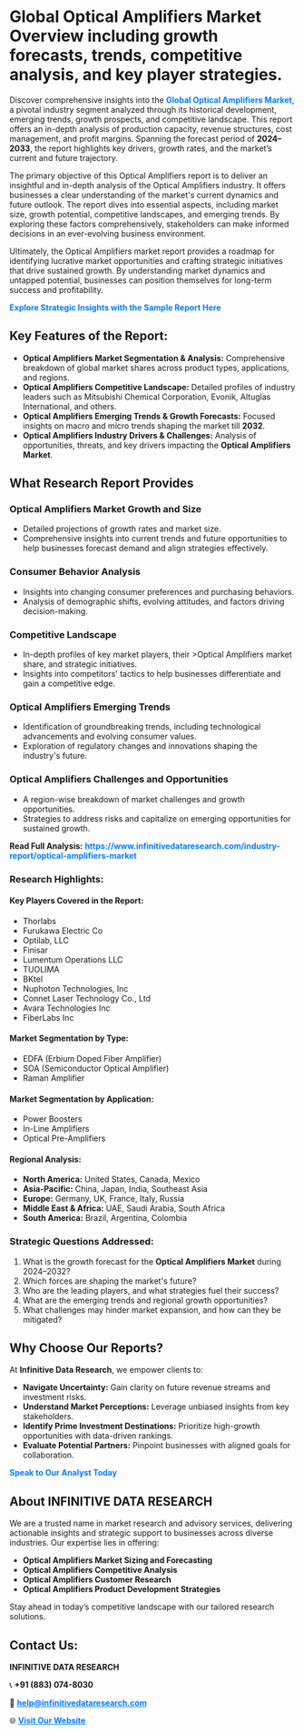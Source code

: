 <h1>Global Optical Amplifiers Market Overview including growth forecasts, trends, competitive analysis, and key player strategies.</h1>
<p>
Discover comprehensive insights into the 
<a href="https://www.infinitivedataresearch.com/industry-report/optical-amplifiers-market" rel="dofollow" style="color: #007BFF; text-decoration: none;"><strong>Global Optical Amplifiers Market</strong></a>, a pivotal industry segment analyzed through its historical development, emerging trends, growth prospects, and competitive landscape. This report offers an in-depth analysis of production capacity, revenue structures, cost management, and profit margins. Spanning the forecast period of <strong>2024–2033</strong>, the report highlights key drivers, growth rates, and the market’s current and future trajectory.
</p>
<p>
The primary objective of this Optical Amplifiers report is to deliver an insightful and in-depth analysis of the Optical Amplifiers industry. It offers businesses a clear understanding of the market's current dynamics and future outlook. The report dives into essential aspects, including market size, growth potential, competitive landscapes, and emerging trends. By exploring these factors comprehensively, stakeholders can make informed decisions in an ever-evolving business environment.
</p>
<p>
Ultimately, the Optical Amplifiers market report provides a roadmap for identifying lucrative market opportunities and crafting strategic initiatives that drive sustained growth. By understanding market dynamics and untapped potential, businesses can position themselves for long-term success and profitability.
</p>
<p>
<a href="https://www.infinitivedataresearch.com/request-sample/reportId=106936" style="color: #007BFF; text-decoration: none;"><strong>Explore Strategic Insights with the Sample Report Here</strong></a>
</p>

<h2>Key Features of the Report:</h2>
<ul>
<li><strong>Optical Amplifiers Market Segmentation & Analysis:</strong> Comprehensive breakdown of global market shares across product types, applications, and regions.</li>
<li><strong>Optical Amplifiers Competitive Landscape:</strong> Detailed profiles of industry leaders such as Mitsubishi Chemical Corporation, Evonik, Altuglas International, and others.</li>
<li><strong>Optical Amplifiers Emerging Trends & Growth Forecasts:</strong> Focused insights on macro and micro trends shaping the market till <strong>2032</strong>.</li>
<li><strong>Optical Amplifiers Industry Drivers & Challenges:</strong> Analysis of opportunities, threats, and key drivers impacting the <strong>Optical Amplifiers Market</strong>.</li>
</ul>

<h2>What Research Report Provides</h2>
<h3>Optical Amplifiers Market Growth and Size</h3>
<ul>
<li>Detailed projections of growth rates and market size.</li>
<li>Comprehensive insights into current trends and future opportunities to help businesses forecast demand and align strategies effectively.</li>
</ul>

<h3>Consumer Behavior Analysis</h3>
<ul>
<li>Insights into changing consumer preferences and purchasing behaviors.</li>
<li>Analysis of demographic shifts, evolving attitudes, and factors driving decision-making.</li>
</ul>

<h3>Competitive Landscape</h3>
<ul>
<li>In-depth profiles of key market players, their >Optical Amplifiers market share, and strategic initiatives.</li>
<li>Insights into competitors' tactics to help businesses differentiate and gain a competitive edge.</li>
</ul>

<h3>Optical Amplifiers Emerging Trends</h3>
<ul>
<li>Identification of groundbreaking trends, including technological advancements and evolving consumer values.</li>
<li>Exploration of regulatory changes and innovations shaping the industry's future.</li>
</ul>

<h3>Optical Amplifiers Challenges and Opportunities</h3>
<ul>
<li>A region-wise breakdown of market challenges and growth opportunities.</li>
<li>Strategies to address risks and capitalize on emerging opportunities for sustained growth.</li>
</ul>
<p><strong>Read Full Analysis:</strong> <a href="https://www.infinitivedataresearch.com/industry-report/optical-amplifiers-market" rel="dofollow" style="color: #007BFF; text-decoration: none;"><strong>https://www.infinitivedataresearch.com/industry-report/optical-amplifiers-market</strong></a></p>
<h3>Research Highlights:</h3>
<h4>Key Players Covered in the Report:</h4>
<ul><li>Thorlabs</li><li>Furukawa Electric Co</li><li>Optilab, LLC</li><li>Finisar</li><li>Lumentum Operations LLC</li><li>TUOLIMA</li><li>BKtel</li><li>Nuphoton Technologies, Inc</li><li>Connet Laser Technology Co., Ltd</li><li>Avara Technologies Inc</li><li>FiberLabs Inc</li></ul>
<h4>Market Segmentation by Type:</h4>
<ul><li>EDFA (Erbium Doped Fiber Amplifier)</li><li>SOA (Semiconductor Optical Amplifier)</li><li>Raman Amplifier</li></ul>
<h4>Market Segmentation by Application:</h4>
<ul><li>Power Boosters</li><li>In-Line Amplifiers</li><li>Optical Pre-Amplifiers</li></ul>

<h4>Regional Analysis:</h4>
<ul>
<li><strong>North America:</strong> United States, Canada, Mexico</li>
<li><strong>Asia-Pacific:</strong> China, Japan, India, Southeast Asia</li>
<li><strong>Europe:</strong> Germany, UK, France, Italy, Russia</li>
<li><strong>Middle East & Africa:</strong> UAE, Saudi Arabia, South Africa</li>
<li><strong>South America:</strong> Brazil, Argentina, Colombia</li>
</ul>

<h3>Strategic Questions Addressed:</h3>
<ol>
<li>What is the growth forecast for the <strong>Optical Amplifiers Market</strong> during 2024–2032?</li>
<li>Which forces are shaping the market's future?</li>
<li>Who are the leading players, and what strategies fuel their success?</li>
<li>What are the emerging trends and regional growth opportunities?</li>
<li>What challenges may hinder market expansion, and how can they be mitigated?</li>
</ol>

<h2>Why Choose Our Reports?</h2>
<p>At <strong>Infinitive Data Research</strong>, we empower clients to:</p>
<ul>
<li><strong>Navigate Uncertainty:</strong> Gain clarity on future revenue streams and investment risks.</li>
<li><strong>Understand Market Perceptions:</strong> Leverage unbiased insights from key stakeholders.</li>
<li><strong>Identify Prime Investment Destinations:</strong> Prioritize high-growth opportunities with data-driven rankings.</li>
<li><strong>Evaluate Potential Partners:</strong> Pinpoint businesses with aligned goals for collaboration.</li>
</ul>
<p><a href="https://www.infinitivedataresearch.com/industry-report/optical-amplifiers-market" rel="dofollow" style="color: #007BFF; text-decoration: none;"><strong>Speak to Our Analyst Today</strong></a></p>

<h2>About INFINITIVE DATA RESEARCH</h2>
<p>We are a trusted name in market research and advisory services, delivering actionable insights and strategic support to businesses across diverse industries. Our expertise lies in offering:</p>
<ul>
<li><strong>Optical Amplifiers Market Sizing and Forecasting</strong></li>
<li><strong>Optical Amplifiers Competitive Analysis</strong></li>
<li><strong>Optical Amplifiers Customer Research</strong></li>
<li><strong>Optical Amplifiers Product Development Strategies</strong></li>
</ul>
<p>Stay ahead in today’s competitive landscape with our tailored research solutions.</p>

<h2>Contact Us:</h2>
<p><strong>INFINITIVE DATA RESEARCH</strong></p>
<p>📞 <strong>+91 (883) 074-8030</strong></p>
<p>📧 <strong><a href="mailto:help@infinitivedataresearch.com" style="color: #007BFF;">help@infinitivedataresearch.com</a></strong></p>
<p>🌐 <strong><a href="https://www.infinitivedataresearch.com" rel="dofollow" style="color: #007BFF;">Visit Our Website</a></strong></p>